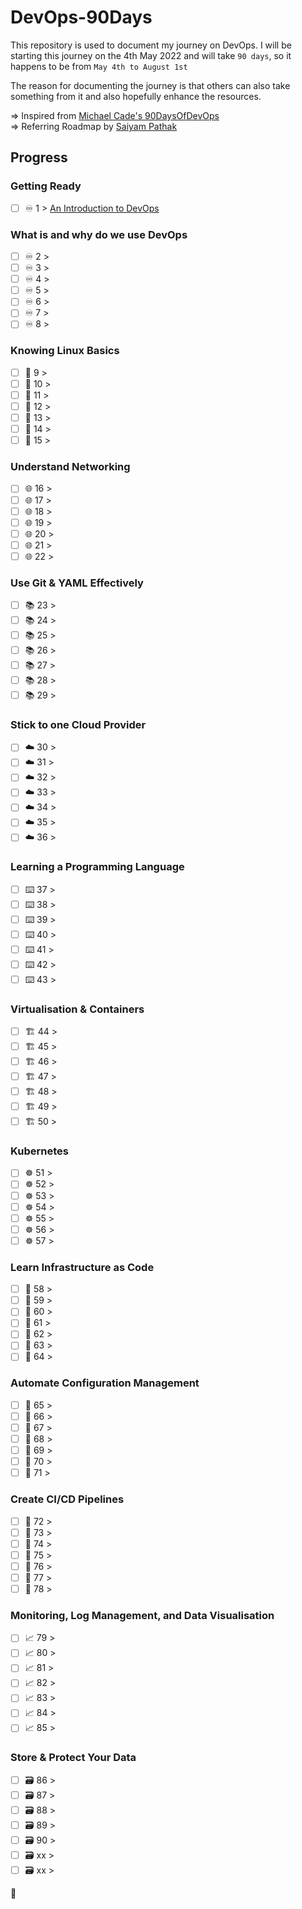 # DevOps-90Days

This repository is used to document my journey on DevOps. I will be starting this journey on the 4th May 2022 and will take `90 days`, so it happens to be from `May 4th to August 1st`   

The reason for documenting the journey is that others can also take something from it and also hopefully enhance the resources.

=> Inspired from [Michael Cade's 90DaysOfDevOps](https://github.com/MichaelCade/90DaysOfDevOps) <br>
=> Referring Roadmap by [Saiyam Pathak](https://www.youtube.com/watch?v=7l_n97Mt0ko&list=PL0deK1-YrJWqCySwnanpaBEsrz2cBXkNy&index=1)

## Progress 

### Getting Ready

- [ ] ♾️ 1 > [An Introduction to DevOps]() 

### What is and why do we use DevOps

- [ ] ♾️ 2 > 
- [ ] ♾️ 3 > 
- [ ] ♾️ 4 > 
- [ ] ♾️ 5 > 
- [ ] ♾️ 6 > 
- [ ] ♾️ 7 >
- [ ] ♾️ 8 >  

### Knowing Linux Basics

- [ ] 🐧 9 > 
- [ ] 🐧 10 > 
- [ ] 🐧 11 > 
- [ ] 🐧 12 > 
- [ ] 🐧 13 > 
- [ ] 🐧 14 > 
- [ ] 🐧 15 > 

### Understand Networking

- [ ] 🌐 16 >
- [ ] 🌐 17 >
- [ ] 🌐 18 >
- [ ] 🌐 19 >
- [ ] 🌐 20 >
- [ ] 🌐 21 >
- [ ] 🌐 22 >

### Use Git & YAML Effectively

- [ ] 📚 23 > 
- [ ] 📚 24 > 
- [ ] 📚 25 > 
- [ ] 📚 26 > 
- [ ] 📚 27 > 
- [ ] 📚 28 > 
- [ ] 📚 29 >  

### Stick to one Cloud Provider

- [ ] ☁️ 30 > 
- [ ] ☁️ 31 > 
- [ ] ☁️ 32 > 
- [ ] ☁️ 33 > 
- [ ] ☁️ 34 > 
- [ ] ☁️ 35 > 
- [ ] ☁️ 36 > 

### Learning a Programming Language

- [ ] ⌨️ 37 > 
- [ ] ⌨️ 38 > 
- [ ] ⌨️ 39 > 
- [ ] ⌨️ 40 > 
- [ ] ⌨️ 41 > 
- [ ] ⌨️ 42 > 
- [ ] ⌨️ 43 > 

### Virtualisation & Containers 

- [ ] 🏗️ 44 > 
- [ ] 🏗️ 45 > 
- [ ] 🏗️ 46 > 
- [ ] 🏗️ 47 > 
- [ ] 🏗️ 48 > 
- [ ] 🏗️ 49 > 
- [ ] 🏗️ 50 > 

### Kubernetes

- [ ] ☸ 51 > 
- [ ] ☸ 52 > 
- [ ] ☸ 53 > 
- [ ] ☸ 54 > 
- [ ] ☸ 55 > 
- [ ] ☸ 56 > 
- [ ] ☸ 57 > 

### Learn Infrastructure as Code

- [ ] 🤖 58 > 
- [ ] 🤖 59 > 
- [ ] 🤖 60 > 
- [ ] 🤖 61 > 
- [ ] 🤖 62 > 
- [ ] 🤖 63 > 
- [ ] 🤖 64 > 

### Automate Configuration Management

- [ ] 📜 65 > 
- [ ] 📜 66 > 
- [ ] 📜 67 > 
- [ ] 📜 68 > 
- [ ] 📜 69 > 
- [ ] 📜 70 > 
- [ ] 📜 71 > 

### Create CI/CD Pipelines 

- [ ] 🔄 72 > 
- [ ] 🔄 73 >
- [ ] 🔄 74 > 
- [ ] 🔄 75 > 
- [ ] 🔄 76 > 
- [ ] 🔄 77 > 
- [ ] 🔄 78 > 

### Monitoring, Log Management, and Data Visualisation

- [ ] 📈 79 > 
- [ ] 📈 80 > 
- [ ] 📈 81 > 
- [ ] 📈 82 > 
- [ ] 📈 83 > 
- [ ] 📈 84 > 
- [ ] 📈 85 > 

### Store & Protect Your Data

- [ ] 🗃️ 86 > 
- [ ] 🗃️ 87 > 
- [ ] 🗃️ 88 > 
- [ ] 🗃️ 89 >
- [ ] 🗃️ 90 > 
- [ ] 🗃️ xx > 
- [ ] 🗃️ xx > 

🚧

